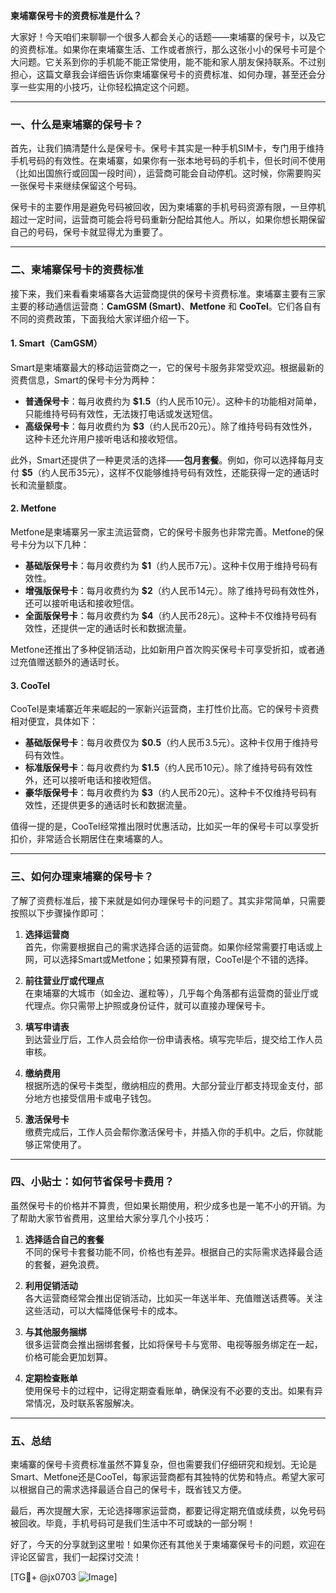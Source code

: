 **柬埔寨保号卡的资费标准是什么？**

大家好！今天咱们来聊聊一个很多人都会关心的话题——柬埔寨的保号卡，以及它的资费标准。如果你在柬埔寨生活、工作或者旅行，那么这张小小的保号卡可是个大问题。它关系到你的手机能不能正常使用，能不能和家人朋友保持联系。不过别担心，这篇文章我会详细告诉你柬埔寨保号卡的资费标准、如何办理，甚至还会分享一些实用的小技巧，让你轻松搞定这个问题。

---

### **一、什么是柬埔寨的保号卡？**

首先，让我们搞清楚什么是保号卡。保号卡其实是一种手机SIM卡，专门用于维持手机号码的有效性。在柬埔寨，如果你有一张本地号码的手机卡，但长时间不使用（比如出国旅行或回国一段时间），运营商可能会自动停机。这时候，你需要购买一张保号卡来继续保留这个号码。

保号卡的主要作用是避免号码被回收，因为柬埔寨的手机号码资源有限，一旦停机超过一定时间，运营商可能会将号码重新分配给其他人。所以，如果你想长期保留自己的号码，保号卡就显得尤为重要了。

---

### **二、柬埔寨保号卡的资费标准**

接下来，我们来看看柬埔寨各大运营商提供的保号卡资费标准。柬埔寨主要有三家主要的移动通信运营商：**CamGSM (Smart)**、**Metfone** 和 **CooTel**。它们各自有不同的资费政策，下面我给大家详细介绍一下。

#### 1. **Smart（CamGSM）**
Smart是柬埔寨最大的移动运营商之一，它的保号卡服务非常受欢迎。根据最新的资费信息，Smart的保号卡分为两种：

- **普通保号卡**：每月收费约为 **$1.5**（约人民币10元）。这种卡的功能相对简单，只能维持号码有效性，无法拨打电话或发送短信。
- **高级保号卡**：每月收费约为 **$3**（约人民币20元）。除了维持号码有效性外，这种卡还允许用户接听电话和接收短信。

此外，Smart还提供了一种更灵活的选择——**包月套餐**。例如，你可以选择每月支付 **$5**（约人民币35元），这样不仅能够维持号码有效性，还能获得一定的通话时长和流量额度。

#### 2. **Metfone**
Metfone是柬埔寨另一家主流运营商，它的保号卡服务也非常完善。Metfone的保号卡分为以下几种：

- **基础版保号卡**：每月收费约为 **$1**（约人民币7元）。这种卡仅用于维持号码有效性。
- **增强版保号卡**：每月收费约为 **$2**（约人民币14元）。除了维持号码有效性外，还可以接听电话和接收短信。
- **全面版保号卡**：每月收费约为 **$4**（约人民币28元）。这种卡不仅维持号码有效性，还提供一定的通话时长和数据流量。

Metfone还推出了多种促销活动，比如新用户首次购买保号卡可享受折扣，或者通过充值赠送额外的通话时长。

#### 3. **CooTel**
CooTel是柬埔寨近年来崛起的一家新兴运营商，主打性价比高。它的保号卡资费相对便宜，具体如下：

- **基础版保号卡**：每月收费仅为 **$0.5**（约人民币3.5元）。这种卡仅用于维持号码有效性。
- **标准版保号卡**：每月收费约为 **$1.5**（约人民币10元）。除了维持号码有效性外，还可以接听电话和接收短信。
- **豪华版保号卡**：每月收费约为 **$3**（约人民币20元）。这种卡不仅维持号码有效性，还提供更多的通话时长和数据流量。

值得一提的是，CooTel经常推出限时优惠活动，比如买一年的保号卡可以享受折扣价，非常适合长期居住在柬埔寨的人。

---

### **三、如何办理柬埔寨的保号卡？**

了解了资费标准后，接下来就是如何办理保号卡的问题了。其实非常简单，只需要按照以下步骤操作即可：

1. **选择运营商**  
   首先，你需要根据自己的需求选择合适的运营商。如果你经常需要打电话或上网，可以选择Smart或Metfone；如果预算有限，CooTel是个不错的选择。

2. **前往营业厅或代理点**  
   在柬埔寨的大城市（如金边、暹粒等），几乎每个角落都有运营商的营业厅或代理点。你只需带上护照或身份证件，就可以直接办理保号卡。

3. **填写申请表**  
   到达营业厅后，工作人员会给你一份申请表格。填写完毕后，提交给工作人员审核。

4. **缴纳费用**  
   根据所选的保号卡类型，缴纳相应的费用。大部分营业厅都支持现金支付，部分地方也接受信用卡或电子钱包。

5. **激活保号卡**  
   缴费完成后，工作人员会帮你激活保号卡，并插入你的手机中。之后，你就能够正常使用了。

---

### **四、小贴士：如何节省保号卡费用？**

虽然保号卡的价格并不算贵，但如果长期使用，积少成多也是一笔不小的开销。为了帮助大家节省费用，这里给大家分享几个小技巧：

1. **选择适合自己的套餐**  
   不同的保号卡套餐功能不同，价格也有差异。根据自己的实际需求选择最合适的套餐，避免浪费。

2. **利用促销活动**  
   各大运营商经常会推出促销活动，比如买一年送半年、充值赠送话费等。关注这些活动，可以大幅降低保号卡的成本。

3. **与其他服务捆绑**  
   很多运营商会推出捆绑套餐，比如将保号卡与宽带、电视等服务绑定在一起，价格可能会更加划算。

4. **定期检查账单**  
   使用保号卡的过程中，记得定期查看账单，确保没有不必要的支出。如果有异常情况，及时联系客服解决。

---

### **五、总结**

柬埔寨的保号卡资费标准虽然不算复杂，但也需要我们仔细研究和规划。无论是Smart、Metfone还是CooTel，每家运营商都有其独特的优势和特点。希望大家可以根据自己的需求选择最适合自己的保号卡，既省钱又方便。

最后，再次提醒大家，无论选择哪家运营商，都要记得定期充值或续费，以免号码被回收。毕竟，手机号码可是我们生活中不可或缺的一部分啊！

好了，今天的分享就到这里啦！如果你还有其他关于柬埔寨保号卡的问题，欢迎在评论区留言，我们一起探讨交流！  

[TG💪+ @jx0703 ![Image](https://github.com/user-attachments/assets/dbca1d08-cadb-493c-b0ec-ad6f7a83f270)]